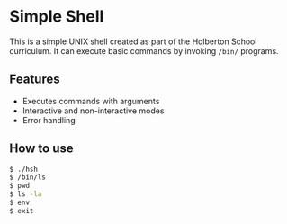 # Simple Shell

This is a simple UNIX shell created as part of the Holberton School curriculum.
It can execute basic commands by invoking `/bin/` programs.

## Features
- Executes commands with arguments
- Interactive and non-interactive modes
- Error handling

## How to use
```bash
$ ./hsh
$ /bin/ls
$ pwd
$ ls -la
$ env
$ exit
